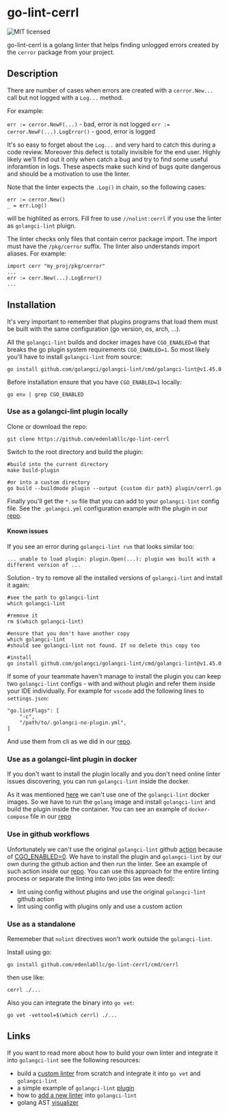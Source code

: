 # go-lint-cerrl

![MIT licensed](https://img.shields.io/badge/license-MIT-blue.svg)

go-lint-cerrl is a golang linter that helps finding unlogged errors
created by the `cerror` package from your project.

## Description

There are number of cases when errors are created with a `cerror.New...` call
but not logged with a `Log...` method.

For example:

`err := cerror.NewF(...)` - bad, error is not logged
`err := cerror.NewF(...).LogError()` - good, error is logged

It's so easy to forget about the `Log...` and very hard to catch this during
a code review. Moreover this defect is totally invisible for the end user.
Highly likely we'll find out it only when catch a bug and try to find
some useful inforamtion in logs. These aspects make such kind of bugs quite
dangerous and should be a motivation to use the linter.

Note that the linter expects the `.Log()` in chain, so the following cases:

```
err := cerror.New()
_ = err.Log()
```

will be highlited as errors. Fill free to use `//nolint:cerrl` if you
use the linter as `golangci-lint` pluign.

The linter checks only files that contain cerror package import.
The import must have the `/pkg/cerror` suffix.
The linter also understands import aliases. For example:

```
import cerr "my_proj/pkg/cerror"
...
err := cerr.New(...).LogError()
...
```

## Installation

It's very important to remember that plugins programs that load them must
be built with the same configuration (go version, os, arch, ...).

All the `golangci-lint` builds and docker images have `CGO_ENABLED=0`
that breaks the go plugin system requirements `CGO_ENABLED=1`.
So most likely you'll have to install `golangci-lint` from source:

```
go install github.com/golangci/golangci-lint/cmd/golangci-lint@v1.45.0
```

Before installation ensure that you have `CGO_ENABLED=1` locally:

```
go env | grep CGO_ENABLED
```

### Use as a golangci-lint plugin locally

Clone or download the repo:

```
git clone https://github.com/edenlabllc/go-lint-cerrl
```

Switch to the root directory and build the plugin:

```
#build into the current directory
make build-plugin

#or into a custom directory
go build --buildmode plugin --output {custom dir path} plugin/cerrl.go
```

Finally you'll get the `*.so` file that you can add to your `golangci-lint` config file.
See the `.golangci.yml` configuration example with the plugin in our [repo](config/.golangci.yml#L2).

#### Known issues

If you see an error during `golangci-lint run` that looks similar too:

```
... unable to load plugin: plugin.Open(...): plugin was built with a different version of ...
```

Solution - try to remove all the installed versions of `golangci-lint` and install it again:

```
#see the path to golangci-lint
which golangci-lint

#remove it
rm $(which golangci-lint)

#ensure that you don't have another copy
which golangci-lint
#should see golangci-lint not found. If no delete this copy too

#install
go install github.com/golangci/golangci-lint/cmd/golangci-lint@v1.45.0
```

If some of your teammate haven't manage to install the plugin you can keep
two `golangci-lint` configs - with and without plugin and refer them inside
your IDE individually.
For example for `vscode` add the following lines to `settings.json`:

```
"go.lintFlags": [
    "-c",
    "/path/to/.golangci-no-plugin.yml",
]
```

And use them from cli as we did in our [repo](Makefile#L16).


### Use as a golangci-lint plugin in docker

If you don't want to install the plugin locally and you don't need
online linter issues discovering, you can run  `golangci-lint` inside
the docker.

As it was mentioned [here](#installation) we can't use one of the `golangci-lint`
docker images. So we have to run the `golang` image and install `golangci-lint`
and build the plugin inside the container. You can see an example of
`docker-compose` file in our [repo](docker/docker-compose-lint.yaml)

### Use in github workflows

Unfortunately we can't use the original `golangci-lint` github [action](https://github.com/golangci/golangci-lint-action)
because of [CGO_ENABLED=0](#installation). We have to install the plugin and `golangci-lint`
by our own during the github action and then run the linter. See an example of such
action inside our [repo](.github/workflows/test.yaml#l71). You can use this approach for the entire linting
process or separate the linting into two jobs (as wee deed):
- lint using config without plugins and use the original `golangci-lint` github action
- lint using config with plugins only and use a custom action

### Use as a standalone

Rememeber that `nolint` directives won't work outside the `golangci-lint`.

Install using go:

```
go install github.com/edenlabllc/go-lint-cerrl/cmd/cerrl
```

then use like:

```
cerrl ./...
```

Also you can integrate the binary into `go vet`:

```
go vet -vettool=$(which cerrl) ./...
```

## Links

If you want to read more about how to build your own linter
and integrate it into `golangci-lint` see the following resources:

- build a [custom linter](https://disaev.me/p/writing-useful-go-analysis-linter/#integrate-with-go-vet) from scratch and integrate it into `go vet` and `golangci-lint`
- a simple example of `golangci-lint` [plugin](https://github.com/golangci/example-plugin-linter)
- how to [add a new linter](https://golangci-lint.run/contributing/new-linters/) into `golangci-lint`
- golang AST [visualizer](http://goast.yuroyoro.net/)